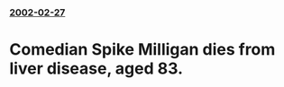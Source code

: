 ### [2002-02-27](/news/2002/02/27/index.md)

#  Comedian Spike Milligan dies from liver disease, aged 83.



